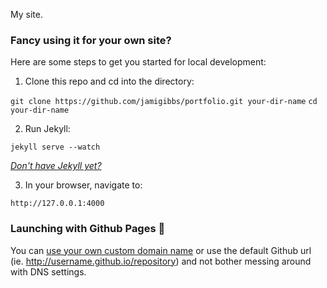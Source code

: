 My site.

### Fancy using it for your own site?

Here are some steps to get you started for local development:

1. Clone this repo and cd into the directory:

  `git clone https://github.com/jamigibbs/portfolio.git your-dir-name`
  `cd your-dir-name`

2. Run Jekyll:

  `jekyll serve --watch`

  _[Don't have Jekyll yet? ](http://jekyllrb.com/docs/installation/)_

3. In your browser, navigate to:

  `http://127.0.0.1:4000`

### Launching with Github Pages :rocket:

You can [use your own custom domain name](https://help.github.com/articles/setting-up-a-custom-domain-with-github-pages/) or use the default Github url (ie. http://username.github.io/repository) and not bother messing around with DNS settings.
